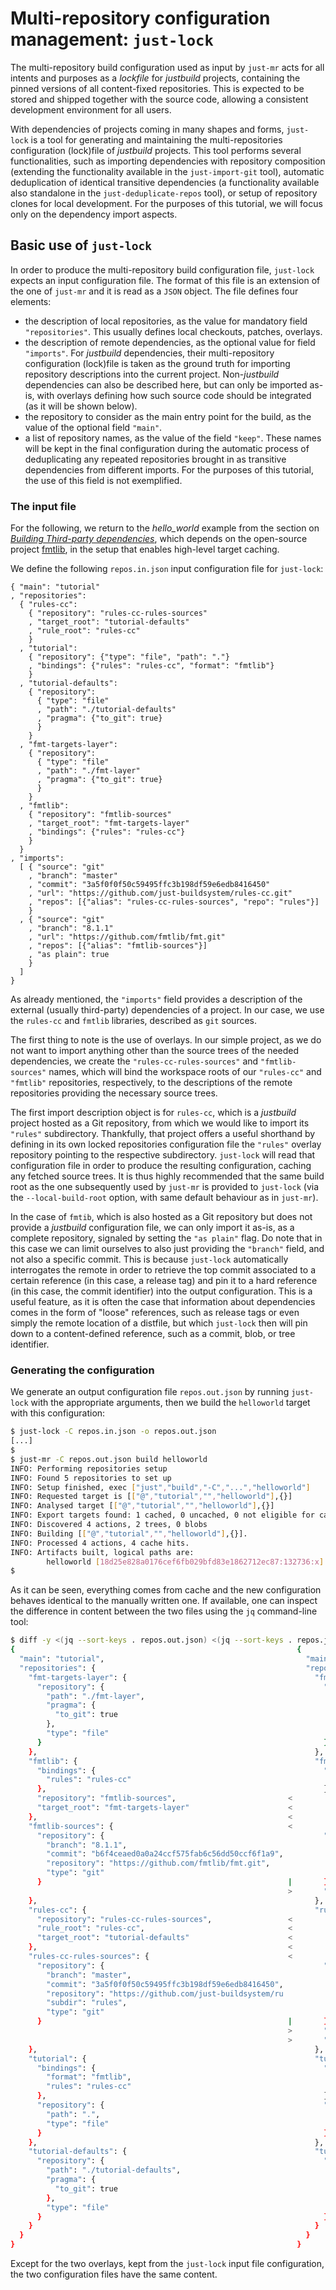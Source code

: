 Multi-repository configuration management: `just-lock`
======================================================

The multi-repository build configuration used as input by `just-mr` acts for
all intents and purposes as a _lockfile_ for *justbuild* projects, containing
the pinned versions of all content-fixed repositories. This is expected to be
stored and shipped together with the source code, allowing a consistent
development environment for all users.

With dependencies of projects coming in many shapes and forms, `just-lock` is
a tool for generating and maintaining the multi-repositories configuration 
(lock)file of *justbuild* projects. This tool performs several functionalities,
such as importing dependencies with repository composition (extending the
functionality available in the `just-import-git` tool), automatic deduplication
of identical transitive dependencies (a functionality available also standalone
in the `just-deduplicate-repos` tool), or setup of repository clones for local
development. For the purposes of this tutorial, we will focus only on the
dependency import aspects.

Basic use of `just-lock`
------------------------

In order to produce the multi-repository build configuration file, `just-lock`
expects an input configuration file. The format of this file is an extension of
the one of `just-mr` and it is read as a `JSON` object. The file defines four
elements:

 - the description of local repositories, as the value for mandatory field
 `"repositories"`. This usually defines local checkouts, patches, overlays.
 - the description of remote dependencies, as the optional value for field
 `"imports"`. For *justbuild* dependencies, their multi-repository configuration
 (lock)file is taken as the ground truth for importing repository descriptions
 into the current project. Non-*justbuild* dependencies can also be described
 here, but can only be imported as-is, with overlays defining how such source
 code should be integrated (as it will be shown below).
 - the repository to consider as the main entry point for the build, as the
 value of the optional field `"main"`.
 - a list of repository names, as the value of the field `"keep"`. These names
 will be kept in the final configuration during the automatic process of
 deduplicating any repeated repositories brought in as transitive dependencies
 from different imports. For the purposes of this tutorial, the use of this
 field is not exemplified.

### The input file

For the following, we return to the *hello_world* example from the section on
[*Building Third-party dependencies*](./third-party-software.md), which depends
on the open-source project [fmtlib](https://github.com/fmtlib/fmt), in the
setup that enables high-level target caching.

We define the following `repos.in.json` input configuration file for
`just-lock`:

``` {.jsonc srcname="repos.in.json"}
{ "main": "tutorial"
, "repositories":
  { "rules-cc":
    { "repository": "rules-cc-rules-sources"
    , "target_root": "tutorial-defaults"
    , "rule_root": "rules-cc"
    }
  , "tutorial":
    { "repository": {"type": "file", "path": "."}
    , "bindings": {"rules": "rules-cc", "format": "fmtlib"}
    }
  , "tutorial-defaults":
    { "repository":
      { "type": "file"
      , "path": "./tutorial-defaults"
      , "pragma": {"to_git": true}
      }
    }
  , "fmt-targets-layer":
    { "repository":
      { "type": "file"
      , "path": "./fmt-layer"
      , "pragma": {"to_git": true}
      }
    }
  , "fmtlib":
    { "repository": "fmtlib-sources"
    , "target_root": "fmt-targets-layer"
    , "bindings": {"rules": "rules-cc"}
    }
  }
, "imports":
  [ { "source": "git"
    , "branch": "master"
    , "commit": "3a5f0f0f50c59495ffc3b198df59e6edb8416450"
    , "url": "https://github.com/just-buildsystem/rules-cc.git"
    , "repos": [{"alias": "rules-cc-rules-sources", "repo": "rules"}]
    }
  , { "source": "git"
    , "branch": "8.1.1"
    , "url": "https://github.com/fmtlib/fmt.git"
    , "repos": [{"alias": "fmtlib-sources"}]
    , "as plain": true
    }
  ]
}
```

As already mentioned, the `"imports"` field provides a description of the
external (usually third-party) dependencies of a project. In our case, we
use the `rules-cc` and `fmtlib` libraries, described as `git` sources.

The first thing to note is the use of overlays. In our simple project, as we
do not want to import anything other than the source trees of the needed
dependencies, we create the `"rules-cc-rules-sources"` and `"fmtlib-sources"`
names, which will bind the workspace roots of our `"rules-cc"` and `"fmtlib"`
repositories, respectively, to the descriptions of the remote repositories
providing the necessary source trees.

The first import description object is for `rules-cc`, which is a *justbuild*
project hosted as a Git repository, from which we would like to import its
`"rules"` subdirectory. Thankfully, that project offers a useful shorthand by
defining in its own locked repositories configuration file the `"rules"` overlay
repository pointing to the respective subdirectory. `just-lock` will read that
configuration file in order to produce the resulting configuration, caching any
fetched source trees. It is thus highly recommended that the same build root as
the one subsequently used by `just-mr` is provided to `just-lock` (via the
`--local-build-root` option, with same default behaviour as in `just-mr`).

In the case of `fmtib`, which is also hosted as a Git repository but does not
provide a *justbuild* configuration file, we can only import it as-is, as a
complete repository, signaled by setting the `"as plain"` flag. Do note that in
this case we can limit ourselves to also just providing the `"branch"` field,
and not also a specific commit. This is because `just-lock` automatically
interrogates the remote in order to retrieve the top commit associated to a
certain reference (in this case, a release tag) and pin it to a hard reference
(in this case, the commit identifier) into the output configuration. This is a
useful feature, as it is often the case that information about dependencies
comes in the form of "loose" references, such as release tags or even simply the
remote location of a distfile, but which `just-lock` then will pin down to a
content-defined reference, such as a commit, blob, or tree identifier.

### Generating the configuration

We generate an output configuration file `repos.out.json` by running `just-lock`
with the appropriate arguments, then we build the `helloworld` target with this
configuration:

``` sh
$ just-lock -C repos.in.json -o repos.out.json
[...]
$
$ just-mr -C repos.out.json build helloworld
INFO: Performing repositories setup
INFO: Found 5 repositories to set up
INFO: Setup finished, exec ["just","build","-C","...","helloworld"]
INFO: Requested target is [["@","tutorial","","helloworld"],{}]
INFO: Analysed target [["@","tutorial","","helloworld"],{}]
INFO: Export targets found: 1 cached, 0 uncached, 0 not eligible for caching
INFO: Discovered 4 actions, 2 trees, 0 blobs
INFO: Building [["@","tutorial","","helloworld"],{}].
INFO: Processed 4 actions, 4 cache hits.
INFO: Artifacts built, logical paths are:
        helloworld [18d25e828a0176cef6fb029bfd83e1862712ec87:132736:x]
$
```

As it can be seen, everything comes from cache and the new configuration behaves
identical to the manually written one. If available, one can inspect the
difference in content between the two files using the `jq` command-line tool:

``` sh
$ diff -y <(jq --sort-keys . repos.out.json) <(jq --sort-keys . repos.json)
{                                                               {
  "main": "tutorial",                                             "main": "tutorial",
  "repositories": {                                               "repositories": {
    "fmt-targets-layer": {                                          "fmt-targets-layer": {
      "repository": {                                                 "repository": {
        "path": "./fmt-layer",                                          "path": "./fmt-layer",
        "pragma": {                                                     "pragma": {
          "to_git": true                                                  "to_git": true
        },                                                              },
        "type": "file"                                                  "type": "file"
      }                                                               }
    },                                                              },
    "fmtlib": {                                                     "fmtlib": {
      "bindings": {                                                   "bindings": {
        "rules": "rules-cc"                                             "rules": "rules-cc"
      },                                                              },
      "repository": "fmtlib-sources",                         <
      "target_root": "fmt-targets-layer"                      <
    },                                                        <
    "fmtlib-sources": {                                       <
      "repository": {                                                 "repository": {
        "branch": "8.1.1",                                              "branch": "8.1.1",
        "commit": "b6f4ceaed0a0a24ccf575fab6c56dd50ccf6f1a9",           "commit": "b6f4ceaed0a0a24ccf575fab6c56dd50ccf6f1a9",
        "repository": "https://github.com/fmtlib/fmt.git",              "repository": "https://github.com/fmtlib/fmt.git",
        "type": "git"                                                   "type": "git"
      }                                                       |       },
                                                              >       "target_root": "fmt-targets-layer"
    },                                                              },
    "rules-cc": {                                                   "rules-cc": {
      "repository": "rules-cc-rules-sources",                 <
      "rule_root": "rules-cc",                                <
      "target_root": "tutorial-defaults"                      <
    },                                                        <
    "rules-cc-rules-sources": {                               <
      "repository": {                                                 "repository": {
        "branch": "master",                                             "branch": "master",
        "commit": "3a5f0f0f50c59495ffc3b198df59e6edb8416450",           "commit": "3a5f0f0f50c59495ffc3b198df59e6edb8416450",
        "repository": "https://github.com/just-buildsystem/ru           "repository": "https://github.com/just-buildsystem/ru
        "subdir": "rules",                                              "subdir": "rules",
        "type": "git"                                                   "type": "git"
      }                                                       |       },
                                                              >       "rule_root": "rules-cc",
                                                              >       "target_root": "tutorial-defaults"
    },                                                              },
    "tutorial": {                                                   "tutorial": {
      "bindings": {                                                   "bindings": {
        "format": "fmtlib",                                             "format": "fmtlib",
        "rules": "rules-cc"                                             "rules": "rules-cc"
      },                                                              },
      "repository": {                                                 "repository": {
        "path": ".",                                                    "path": ".",
        "type": "file"                                                  "type": "file"
      }                                                               }
    },                                                              },
    "tutorial-defaults": {                                          "tutorial-defaults": {
      "repository": {                                                 "repository": {
        "path": "./tutorial-defaults",                                  "path": "./tutorial-defaults",
        "pragma": {                                                     "pragma": {
          "to_git": true                                                  "to_git": true
        },                                                              },
        "type": "file"                                                  "type": "file"
      }                                                               }
    }                                                               }
  }                                                               }
}                                                               }
```

Except for the two overlays, kept from the `just-lock` input file configuration,
the two configuration files have the same content.
